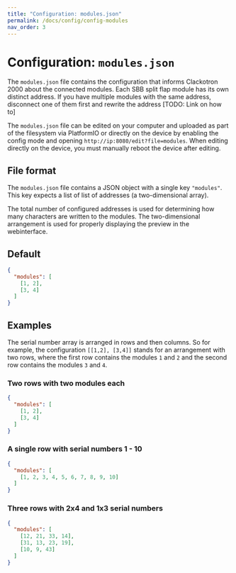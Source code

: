 ```yaml
---
title: "Configuration: modules.json"
permalink: /docs/config/config-modules
nav_order: 3
---
```


# Configuration: `modules.json`
The `modules.json` file contains the configuration that informs Clackotron 2000 about the connected modules. Each SBB split flap module has its own distinct address. If you have multiple modules with the same address, disconnect one of them first and rewrite the address [TODO: Link on how to]

The `modules.json` file can be edited on your computer and uploaded as part of the filesystem via PlatformIO or directly on the device by enabling the config mode and opening `http://ip:8080/edit?file=modules`. When editing directly on the device, you must manually reboot the device after editing.

## File format
The `modules.json` file contains a JSON object with a single key `"modules"`. This key expects a list of list of addresses (a two-dimensional array).

The total number of configured addresses is used for determining how many characters are written to the modules. The two-dimensional arrangement is used for properly displaying the preview in the webinterface.

## Default
```json
{
  "modules": [
    [1, 2],
    [3, 4]
  ]
}
```

## Examples
The serial number array is arranged in rows and then columns. So for example, the configuration `[[1,2], [3,4]]` stands for an arrangement with two rows, where the first row contains the modules `1` and `2` and the second row contains the modules `3` and `4`.

### Two rows with two modules each
```json
{
  "modules": [
    [1, 2],
    [3, 4]
  ]
}
```

### A single row with serial numbers 1 - 10
```json
{
  "modules": [
    [1, 2, 3, 4, 5, 6, 7, 8, 9, 10]
  ]
}
```

### Three rows with 2x4 and 1x3 serial numbers
```json
{
  "modules": [
    [12, 21, 33, 14],
    [31, 13, 23, 19],
    [10, 9, 43]
  ]
}
```


